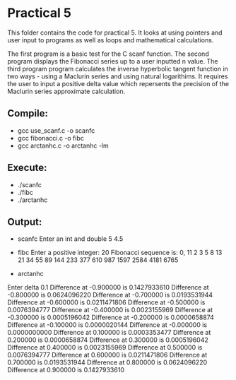 # Practical 5

This folder contains the code for practical 5.
It looks at using pointers and user input to programs as well
as loops and mathematical calculations.

The first program is a basic test for the C scanf function.
The second program displays the Fibonacci series up to a user inputted n value.
The third program program calculates the inverse hyperbolic tangent function in two ways - using a Maclurin series and using natural logarithims. It requires the user to input a 
positive delta value which repersents the precision of the Maclurin series approximate
calculation.

## Compile:

* gcc use_scanf.c -o scanfc
* gcc fibonacci.c -o fibc
* gcc arctanhc.c -o arctanhc -lm

## Execute:

* ./scanfc
* ./fibc
* ./arctanhc

## Output:

* scanfc
Enter an int and double
5 4.5

* fibc
Enter a positive integer:
20
Fibonacci sequence is:
0, 11 2 3 5 8 13 21 34
55 89 144 233 377 610 987 1597 2584 4181
6765

* arctanhc

Enter delta
0.1
Difference at -0.900000 is 0.1427933610
Difference at -0.800000 is 0.0624096220
Difference at -0.700000 is 0.0193531944
Difference at -0.600000 is 0.0211471806
Difference at -0.500000 is 0.0076394777
Difference at -0.400000 is 0.0023155969
Difference at -0.300000 is 0.0005196042
Difference at -0.200000 is 0.0000658874
Difference at -0.100000 is 0.0000020144
Difference at -0.000000 is 0.0000000000
Difference at 0.100000 is 0.0003353477
Difference at 0.200000 is 0.0000658874
Difference at 0.300000 is 0.0005196042
Difference at 0.400000 is 0.0023155969
Difference at 0.500000 is 0.0076394777
Difference at 0.600000 is 0.0211471806
Difference at 0.700000 is 0.0193531944
Difference at 0.800000 is 0.0624096220
Difference at 0.900000 is 0.1427933610

